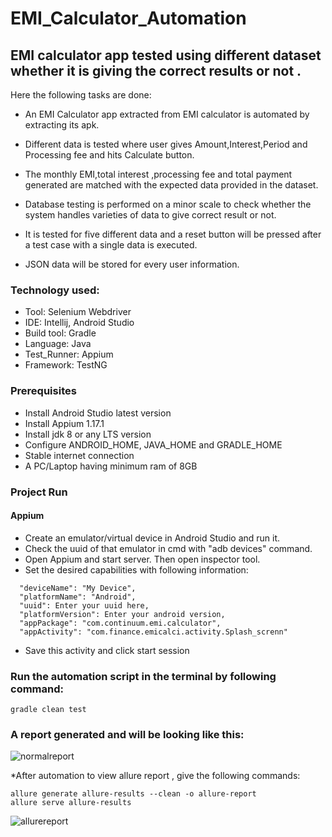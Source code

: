 # EMI_Calculator_Automation  

## EMI calculator app tested using different dataset whether it is giving the correct results or not .

Here the following tasks are done:

* An EMI Calculator app extracted from EMI calculator is automated by extracting its apk.  

* Different data is tested where user gives Amount,Interest,Period and Processing fee and hits Calculate button. 

* The monthly EMI,total interest ,processing fee and total payment generated are matched with the expected data provided in the dataset. 

* Database testing is performed on a minor scale to check whether the system handles varieties of data to give correct result or not.  

* It is tested for five different data and a reset button will be pressed after a test case with a single data is executed.  

* JSON data will be stored for every user information. 
  
### Technology used:  

* Tool: Selenium Webdriver  
* IDE: Intellij, Android Studio 
* Build tool: Gradle  
* Language: Java  
* Test_Runner: Appium 
* Framework: TestNG 

### Prerequisites 
* Install Android Studio latest version 
* Install Appium 1.17.1 
* Install jdk 8 or any LTS version  
* Configure ANDROID_HOME, JAVA_HOME and GRADLE_HOME 
* Stable internet connection
* A PC/Laptop having minimum ram of 8GB 

### Project Run 
#### Appium 
* Create an emulator/virtual device in Android Studio and run it.
* Check the uuid of that emulator in cmd with "adb devices" command.
* Open Appium and start server. Then open inspector tool.
* Set the desired capabilities with following information:    

```
  "deviceName": "My Device",
  "platformName": "Android",
  "uuid": Enter your uuid here,
  "platformVersion": Enter your android version,
  "appPackage": "com.continuum.emi.calculator",
  "appActivity": "com.finance.emicalci.activity.Splash_screnn"
``` 

* Save this activity and click start session    
### Run the automation script in the terminal by following command: 
 ```
 gradle clean test 
``` 
 ### A report generated and will be looking like this:  
 
 
 ![normalreport](https://user-images.githubusercontent.com/62753355/201164314-d3271a64-9a2f-4c26-a220-dac6e03d71c2.PNG)

 *After automation to view allure report , give the following commands:
 
 ```
 allure generate allure-results --clean -o allure-report
allure serve allure-results 
```   

![allurereport](https://user-images.githubusercontent.com/62753355/201164363-10ebef50-7cbf-44c4-bff2-45a81cda370b.PNG)
